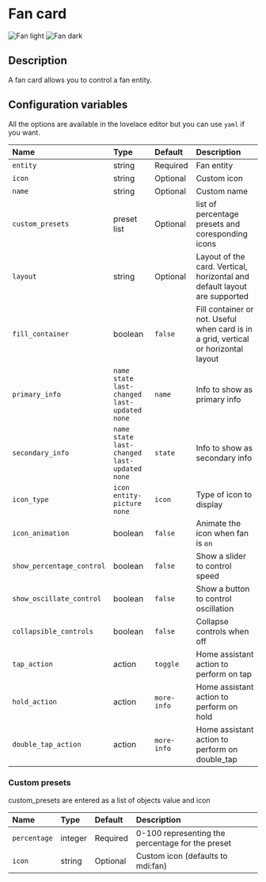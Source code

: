 # Fan card

![Fan light](../images/fan-light.png)
![Fan dark](../images/fan-dark.png)

## Description

A fan card allows you to control a fan entity.

## Configuration variables

All the options are available in the lovelace editor but you can use `yaml` if you want.


| Name                      | Type                                                | Default     | Description                                                                         |
| :------------------------ | :-------------------------------------------------- | :---------- | :---------------------------------------------------------------------------------- |
| `entity`                  | string                                              | Required    | Fan entity                                                                          |
| `icon`                    | string                                              | Optional    | Custom icon                                                                         |
| `name`                    | string                                              | Optional    | Custom name                                                                         |
| `custom_presets`          | preset list                                         | Optional    | list of percentage presets and coresponding icons                                   |
| `layout`                  | string                                              | Optional    | Layout of the card. Vertical, horizontal and default layout are supported           |
| `fill_container`          | boolean                                             | `false`     | Fill container or not. Useful when card is in a grid, vertical or horizontal layout |
| `primary_info`            | `name` `state` `last-changed` `last-updated` `none` | `name`      | Info to show as primary info                                                        |
| `secondary_info`          | `name` `state` `last-changed` `last-updated` `none` | `state`     | Info to show as secondary info                                                      |
| `icon_type`               | `icon` `entity-picture` `none`                      | `icon`      | Type of icon to display                                                             |
| `icon_animation`          | boolean                                             | `false`     | Animate the icon when fan is `on`                                                   |
| `show_percentage_control` | boolean                                             | `false`     | Show a slider to control speed                                                      |
| `show_oscillate_control`  | boolean                                             | `false`     | Show a button to control oscillation                                                |
| `collapsible_controls`    | boolean                                             | `false`     | Collapse controls when off                                                          |
| `tap_action`              | action                                              | `toggle`    | Home assistant action to perform on tap                                             |
| `hold_action`             | action                                              | `more-info` | Home assistant action to perform on hold                                            |
| `double_tap_action`       | action                                              | `more-info` | Home assistant action to perform on double_tap                                      |

### Custom presets

custom_presets are entered as a list of objects value and icon

| Name                      | Type                                                | Default     | Description                                                                         |
| :------------------------ | :-------------------------------------------------- | :---------- | :---------------------------------------------------------------------------------- |
| `percentage`              | integer                                             | Required    | 0-100 representing the percentage for the preset                                    |
| `icon`                    | string                                              | Optional    | Custom icon (defaults to mdi:fan)                                                   |